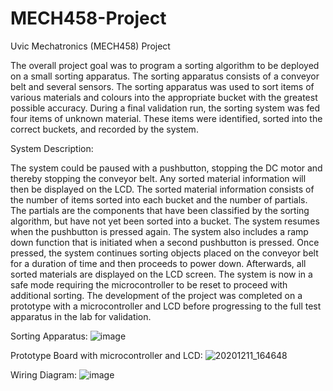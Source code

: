 # MECH458-Project
Uvic Mechatronics (MECH458) Project 

The overall project goal was to program a sorting algorithm to be deployed on a small sorting apparatus. The sorting apparatus consists of a conveyor belt and several sensors. The sorting apparatus was used to sort items of various materials and colours into the appropriate bucket with the greatest possible accuracy. During a final validation run, the sorting system was fed four items of unknown material. These items were identified, sorted into the correct buckets, and recorded by the system.

System Description:

The system could be paused with a pushbutton, stopping the DC motor and thereby stopping the conveyor belt. Any sorted material information will then be displayed on the LCD. The sorted material information consists of the number of items sorted into each bucket and the number of partials. The partials are the components that have been classified by the sorting algorithm, but have not yet been sorted into a bucket. The system resumes when the pushbutton is pressed again.
The system also includes a ramp down function that is initiated when a second pushbutton is pressed. Once pressed, the system continues sorting objects placed on the conveyor belt for a duration of time and then proceeds to power down. Afterwards, all sorted materials are displayed on the LCD screen. The system is now in a safe mode requiring the microcontroller to be reset to proceed with additional sorting.
The development of the project was completed on a prototype with a microcontroller and LCD before progressing to the full test apparatus in the lab for validation.



Sorting Apparatus:
![image](https://user-images.githubusercontent.com/66701943/216217188-e3bf9bdb-c218-4e3b-9d1e-6e0ee6f78611.png)



Prototype Board with microcontroller and LCD:
![20201211_164648](https://user-images.githubusercontent.com/66701943/216228730-4f593510-b8de-4bdc-9e1f-c1c58c5137d2.jpg)



Wiring Diagram:
![image](https://user-images.githubusercontent.com/66701943/216217336-4e3322df-e2dd-4f10-acf7-c37b58a0b200.png)


